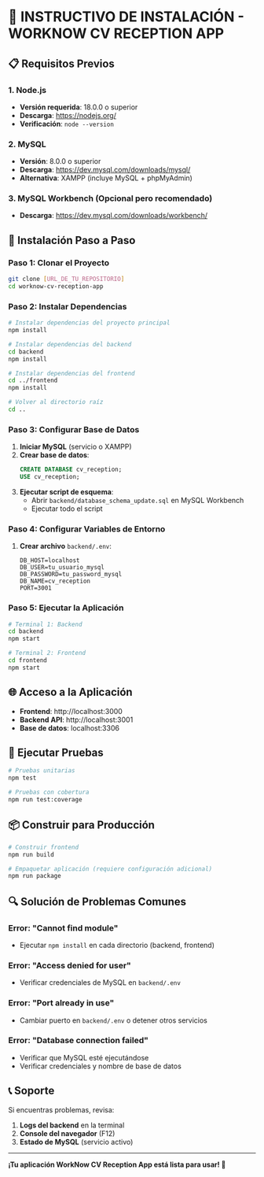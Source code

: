 # 🚀 INSTRUCTIVO DE INSTALACIÓN - WORKNOW CV RECEPTION APP

## 📋 Requisitos Previos

### 1. Node.js
- **Versión requerida**: 18.0.0 o superior
- **Descarga**: https://nodejs.org/
- **Verificación**: `node --version`

### 2. MySQL
- **Versión**: 8.0.0 o superior
- **Descarga**: https://dev.mysql.com/downloads/mysql/
- **Alternativa**: XAMPP (incluye MySQL + phpMyAdmin)

### 3. MySQL Workbench (Opcional pero recomendado)
- **Descarga**: https://dev.mysql.com/downloads/workbench/

## 🔧 Instalación Paso a Paso

### Paso 1: Clonar el Proyecto
```bash
git clone [URL_DE_TU_REPOSITORIO]
cd worknow-cv-reception-app
```

### Paso 2: Instalar Dependencias
```bash
# Instalar dependencias del proyecto principal
npm install

# Instalar dependencias del backend
cd backend
npm install

# Instalar dependencias del frontend
cd ../frontend
npm install

# Volver al directorio raíz
cd ..
```

### Paso 3: Configurar Base de Datos
1. **Iniciar MySQL** (servicio o XAMPP)
2. **Crear base de datos**:
   ```sql
   CREATE DATABASE cv_reception;
   USE cv_reception;
   ```
3. **Ejecutar script de esquema**:
   - Abrir `backend/database_schema_update.sql` en MySQL Workbench
   - Ejecutar todo el script

### Paso 4: Configurar Variables de Entorno
1. **Crear archivo** `backend/.env`:
   ```env
   DB_HOST=localhost
   DB_USER=tu_usuario_mysql
   DB_PASSWORD=tu_password_mysql
   DB_NAME=cv_reception
   PORT=3001
   ```

### Paso 5: Ejecutar la Aplicación
```bash
# Terminal 1: Backend
cd backend
npm start

# Terminal 2: Frontend
cd frontend
npm start
```

## 🌐 Acceso a la Aplicación
- **Frontend**: http://localhost:3000
- **Backend API**: http://localhost:3001
- **Base de datos**: localhost:3306

## 🧪 Ejecutar Pruebas
```bash
# Pruebas unitarias
npm test

# Pruebas con cobertura
npm run test:coverage
```

## 📦 Construir para Producción
```bash
# Construir frontend
npm run build

# Empaquetar aplicación (requiere configuración adicional)
npm run package
```

## 🔍 Solución de Problemas Comunes

### Error: "Cannot find module"
- Ejecutar `npm install` en cada directorio (backend, frontend)

### Error: "Access denied for user"
- Verificar credenciales de MySQL en `backend/.env`

### Error: "Port already in use"
- Cambiar puerto en `backend/.env` o detener otros servicios

### Error: "Database connection failed"
- Verificar que MySQL esté ejecutándose
- Verificar credenciales y nombre de base de datos

## 📞 Soporte
Si encuentras problemas, revisa:
1. **Logs del backend** en la terminal
2. **Console del navegador** (F12)
3. **Estado de MySQL** (servicio activo)

---

**¡Tu aplicación WorkNow CV Reception App está lista para usar! 🎉**
